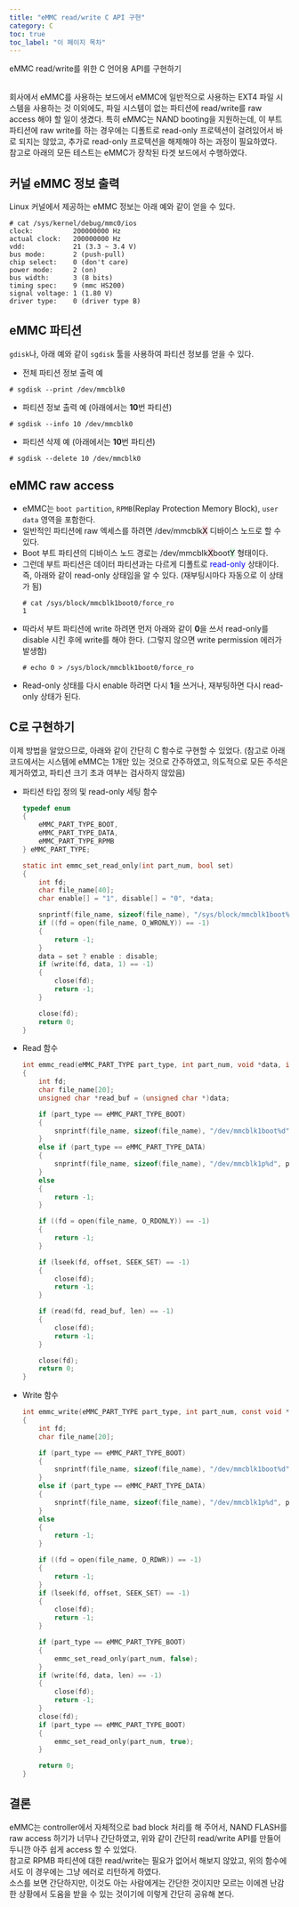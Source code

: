 ```yaml
---
title: "eMMC read/write C API 구현"
category: C
toc: true
toc_label: "이 페이지 목차"
---
```


eMMC read/write를 위한 C 언어용 API를 구현하기

<br>
회사에서 eMMC를 사용하는 보드에서 eMMC에 일반적으로 사용하는 EXT4 파일 시스템을 사용하는 것 이외에도, 파일 시스템이 없는 파티션에 read/write를 raw access 해야 할 일이 생겼다.  
특히 eMMC는 NAND booting을 지원하는데, 이 부트 파티션에 raw write를 하는 경우에는 디폴트로 read-only 프로텍션이 걸려있어서 바로 되지는 않았고, 추가로 read-only 프로텍션을 해제해야 하는 과정이 필요하였다.

<br>
참고로 아래의 모든 테스트는 eMMC가 장착된 타겟 보드에서 수행하였다.

## 커널 eMMC 정보 출력
Linux 커널에서 제공하는 eMMC 정보는 아래 예와 같이 얻을 수 있다.
```
# cat /sys/kernel/debug/mmc0/ios
clock:          200000000 Hz
actual clock:   200000000 Hz
vdd:            21 (3.3 ~ 3.4 V)
bus mode:       2 (push-pull)
chip select:    0 (don't care)
power mode:     2 (on)
bus width:      3 (8 bits)
timing spec:    9 (mmc HS200)
signal voltage: 1 (1.80 V)
driver type:    0 (driver type B)
```

## eMMC 파티션
`gdisk`나, 아래 예와 같이 `sgdisk` 툴을 사용하여 파티션 정보를 얻을 수 있다.
- 전체 파티션 정보 출력 예
```
# sgdisk --print /dev/mmcblk0
```
- 파티션 정보 출력 예 (아래에서는 **10**번 파티션)
```
# sgdisk --info 10 /dev/mmcblk0
```
- 파티션 삭제 예 (아래에서는 **10**번 파티션)
```
# sgdisk --delete 10 /dev/mmcblk0
```

## eMMC raw access
- eMMC는 `boot partition`, `RPMB`(Replay Protection Memory Block), `user data` 영역을 포함한다.
- 일반적인 파티션에 raw 엑세스를 하려면 /dev/mmcblk<mark style='background-color: #ffdce0'>X</mark> 디바이스 노드로 할 수 있다.
- Boot 부트 파티션의 디바이스 노드 경로는 /dev/mmcblk<mark style='background-color: #ffdce0'>X</mark>boot<mark style='background-color: #dcffe4'>Y</mark> 형태이다.
- 그런데 부트 파티션은 데이터 파티션과는 다르게 디폴트로 <font color=blue>read-only</font> 상태이다. 즉, 아래와 같이 read-only 상태임을 알 수 있다. (재부팅시마다 자동으로 이 상태가 됨)
  ```
  # cat /sys/block/mmcblk1boot0/force_ro
  1
  ```
- 따라서 부트 파티션에 write 하려면 먼저 아래와 같이 **0**을 쓰서 read-only를 disable 시킨 후에 write를 해야 한다. (그렇지 않으면 write permission 에러가 발생함)
  ```
  # echo 0 > /sys/block/mmcblk1boot0/force_ro
  ```
- Read-only 상태를 다시 enable 하려면 다시 **1**을 쓰거나, 재부팅하면 다시 read-only 상태가 된다.

## C로 구현하기
이제 방법을 알았으므로, 아래와 같이 간단히 C 함수로 구현할 수 있었다. (참고로 아래 코드에서는 시스템에 eMMC는 1개만 있는 것으로 간주하였고, 의도적으로 모든 주석은 제거하였고, 파티션 크기 초과 여부는 검사하지 않았음)
- 파티션 타입 정의 및 read-only 세팅 함수
  ```c
  typedef enum
  {
      eMMC_PART_TYPE_BOOT,
      eMMC_PART_TYPE_DATA,
      eMMC_PART_TYPE_RPMB
  } eMMC_PART_TYPE;

  static int emmc_set_read_only(int part_num, bool set)
  {
      int fd;
      char file_name[40];
      char enable[] = "1", disable[] = "0", *data;

      snprintf(file_name, sizeof(file_name), "/sys/block/mmcblk1boot%d/force_ro", part_num);
      if ((fd = open(file_name, O_WRONLY)) == -1)
      {
          return -1;
      }
      data = set ? enable : disable;
      if (write(fd, data, 1) == -1)
      {
          close(fd);
          return -1;
      }

      close(fd);
      return 0;
  }
  ```
- Read 함수
  ```c
  int emmc_read(eMMC_PART_TYPE part_type, int part_num, void *data, int offset, size_t len)
  {
      int fd;
      char file_name[20];
      unsigned char *read_buf = (unsigned char *)data;

      if (part_type == eMMC_PART_TYPE_BOOT)
      {
          snprintf(file_name, sizeof(file_name), "/dev/mmcblk1boot%d", part_num);
      }
      else if (part_type == eMMC_PART_TYPE_DATA)
      {
          snprintf(file_name, sizeof(file_name), "/dev/mmcblk1p%d", part_num);
      }
      else
      {
          return -1;
      }

      if ((fd = open(file_name, O_RDONLY)) == -1)
      {
          return -1;
      }

      if (lseek(fd, offset, SEEK_SET) == -1)
      {
          close(fd);
          return -1;
      }

      if (read(fd, read_buf, len) == -1)
      {
          close(fd);
          return -1;
      }

      close(fd);
      return 0;
  }
  ```
- Write 함수
  ```c
  int emmc_write(eMMC_PART_TYPE part_type, int part_num, const void *data, int offset, size_t len)
  {
      int fd;
      char file_name[20];

      if (part_type == eMMC_PART_TYPE_BOOT)
      {
          snprintf(file_name, sizeof(file_name), "/dev/mmcblk1boot%d", part_num);
      }
      else if (part_type == eMMC_PART_TYPE_DATA)
      {
          snprintf(file_name, sizeof(file_name), "/dev/mmcblk1p%d", part_num);
      }
      else
      {
          return -1;
      }

      if ((fd = open(file_name, O_RDWR)) == -1)
      {
          return -1;
      }
      if (lseek(fd, offset, SEEK_SET) == -1)
      {
          close(fd);
          return -1;
      }

      if (part_type == eMMC_PART_TYPE_BOOT)
      {
          emmc_set_read_only(part_num, false);
      }
      if (write(fd, data, len) == -1)
      {
          close(fd);
          return -1;
      }
      close(fd);
      if (part_type == eMMC_PART_TYPE_BOOT)
      {
          emmc_set_read_only(part_num, true);
      }

      return 0;
  }
  ```

## 결론
eMMC는 controller에서 자체적으로 bad block 처리를 해 주어서, NAND FLASH를 raw access 하기가 너무나 간단하였고, 위와 같이 간단히 read/write API를 만들어 두니깐 아주 쉽게 access 할 수 있었다.  
참고로 RPMB 파티션에 대한 read/write는 필요가 없어서 해보지 않았고, 위의 함수에서도 이 경우에는 그냥 에러로 리턴하게 하였다.  
소스를 보면 간단하지만, 이것도 아는 사람에게는 간단한 것이지만 모르는 이에겐 난감한 상황에서 도움을 받을 수 있는 것이기에 이렇게 간단히 공유해 본다.
